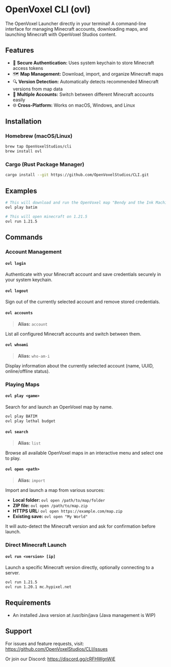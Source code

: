 # OpenVoxel CLI (ovl)

The OpenVoxel Launcher directly in your terminal! A command-line interface for managing Minecraft accounts, downloading maps, and launching Minecraft with OpenVoxel Studios content.

## Features

- 🔐 **Secure Authentication:** Uses system keychain to store Minecraft access tokens
- 🗺️ **Map Management:** Download, import, and organize Minecraft maps
- 🔍 **Version Detection:** Automatically detects recommended Minecraft versions from map data
- 👥 **Multiple Accounts:** Switch between different Minecraft accounts easily
- 🌐 **Cross-Platform:** Works on macOS, Windows, and Linux

## Installation

### Homebrew (macOS/Linux)

```bash
brew tap OpenVoxelStudios/cli
brew install ovl
```

### Cargo (Rust Package Manager)

```bash
cargo install --git https://github.com/OpenVoxelStudios/CLI.git
```

## Examples

```bash
# This will download and run the OpenVoxel map "Bendy and the Ink Machine"
ovl play batim

# This will open minecraft on 1.21.5
ovl run 1.21.5
```

## Commands

### Account Management

#### `ovl login`

Authenticate with your Minecraft account and save credentials securely in your system keychain.

#### `ovl logout`

Sign out of the currently selected account and remove stored credentials.

#### `ovl accounts`

> **Alias:** `account`

List all configured Minecraft accounts and switch between them.

#### `ovl whoami`

> **Alias:** `who-am-i`

Display information about the currently selected account (name, UUID, online/offline status).

### Playing Maps

#### `ovl play <game>`

Search for and launch an OpenVoxel map by name.

```bash
ovl play BATIM
ovl play lethal budget
```

#### `ovl search`

> **Alias:** `list`

Browse all available OpenVoxel maps in an interactive menu and select one to play.

#### `ovl open <path>`

> **Alias:** `import`

Import and launch a map from various sources:

- **Local folder:** `ovl open /path/to/map/folder`
- **ZIP file:** `ovl open /path/to/map.zip`
- **HTTPS URL:** `ovl open https://example.com/map.zip`
- **Existing save:** `ovl open "My World"`

It will auto-detect the Minecraft version and ask for confirmation before launch.

### Direct Minecraft Launch

#### `ovl run <version> [ip]`

Launch a specific Minecraft version directly, optionally connecting to a server.

```bash
ovl run 1.21.5
ovl run 1.20.1 mc.hypixel.net
```

## Requirements

- An installed Java version at /usr/bin/java (Java management is WIP)

## Support

For issues and feature requests, visit: https://github.com/OpenVoxelStudios/CLI/issues

Or join our Discord: https://discord.gg/cRFHWgnWjE
